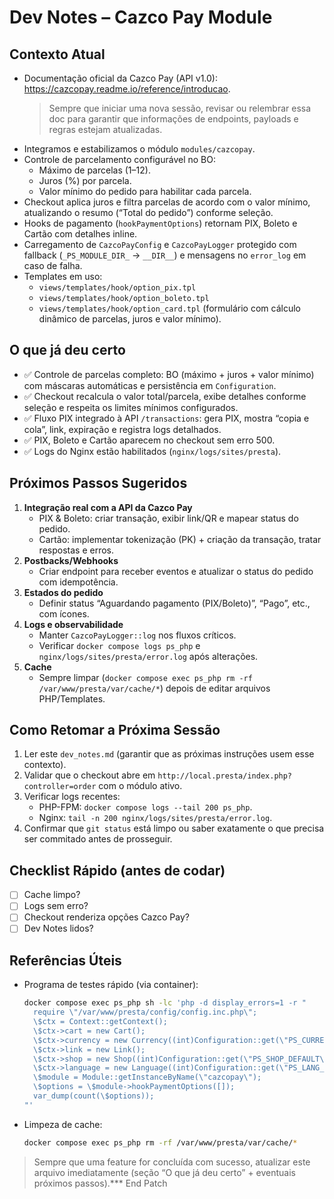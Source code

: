 # Dev Notes – Cazco Pay Module

## Contexto Atual
- Documentação oficial da Cazco Pay (API v1.0): <https://cazcopay.readme.io/reference/introducao>.  
  > Sempre que iniciar uma nova sessão, revisar ou relembrar essa doc para garantir que informações de endpoints, payloads e regras estejam atualizadas.
- Integramos e estabilizamos o módulo `modules/cazcopay`.
- Controle de parcelamento configurável no BO:
  - Máximo de parcelas (1–12).
  - Juros (%) por parcela.
  - Valor mínimo do pedido para habilitar cada parcela.
- Checkout aplica juros e filtra parcelas de acordo com o valor mínimo, atualizando o resumo (“Total do pedido”) conforme seleção.
- Hooks de pagamento (`hookPaymentOptions`) retornam PIX, Boleto e Cartão com detalhes inline.
- Carregamento de `CazcoPayConfig` e `CazcoPayLogger` protegido com fallback (`_PS_MODULE_DIR_` → `__DIR__`) e mensagens no `error_log` em caso de falha.
- Templates em uso:  
  - `views/templates/hook/option_pix.tpl`  
  - `views/templates/hook/option_boleto.tpl`  
  - `views/templates/hook/option_card.tpl` (formulário com cálculo dinâmico de parcelas, juros e valor mínimo).

## O que já deu certo
- ✅ Controle de parcelas completo: BO (máximo + juros + valor mínimo) com máscaras automáticas e persistência em `Configuration`.
- ✅ Checkout recalcula o valor total/parcela, exibe detalhes conforme seleção e respeita os limites mínimos configurados.
- ✅ Fluxo PIX integrado à API `/transactions`: gera PIX, mostra “copia e cola”, link, expiração e registra logs detalhados.
- ✅ PIX, Boleto e Cartão aparecem no checkout sem erro 500.
- ✅ Logs do Nginx estão habilitados (`nginx/logs/sites/presta`).

## Próximos Passos Sugeridos
1. **Integração real com a API da Cazco Pay**  
   - PIX & Boleto: criar transação, exibir link/QR e mapear status do pedido.  
   - Cartão: implementar tokenização (PK) + criação da transação, tratar respostas e erros.
2. **Postbacks/Webhooks**  
   - Criar endpoint para receber eventos e atualizar o status do pedido com idempotência.
3. **Estados do pedido**  
   - Definir status “Aguardando pagamento (PIX/Boleto)”, “Pago”, etc., com ícones.
4. **Logs e observabilidade**  
   - Manter `CazcoPayLogger::log` nos fluxos críticos.  
   - Verificar `docker compose logs ps_php` e `nginx/logs/sites/presta/error.log` após alterações.
5. **Cache**  
   - Sempre limpar (`docker compose exec ps_php rm -rf /var/www/presta/var/cache/*`) depois de editar arquivos PHP/Templates.

## Como Retomar a Próxima Sessão
1. Ler este `dev_notes.md` (garantir que as próximas instruções usem esse contexto).
2. Validar que o checkout abre em `http://local.presta/index.php?controller=order` com o módulo ativo.
3. Verificar logs recentes:
   - PHP-FPM: `docker compose logs --tail 200 ps_php`.
   - Nginx: `tail -n 200 nginx/logs/sites/presta/error.log`.
4. Confirmar que `git status` está limpo ou saber exatamente o que precisa ser commitado antes de prosseguir.

## Checklist Rápido (antes de codar)
- [ ] Cache limpo?  
- [ ] Logs sem erro?  
- [ ] Checkout renderiza opções Cazco Pay?  
- [ ] Dev Notes lidos?  

## Referências Úteis
- Programa de testes rápido (via container):
  ```bash
  docker compose exec ps_php sh -lc 'php -d display_errors=1 -r "
    require \"/var/www/presta/config/config.inc.php\";
    \$ctx = Context::getContext();
    \$ctx->cart = new Cart();
    \$ctx->currency = new Currency((int)Configuration::get(\"PS_CURRENCY_DEFAULT\"));
    \$ctx->link = new Link();
    \$ctx->shop = new Shop((int)Configuration::get(\"PS_SHOP_DEFAULT\"));
    \$ctx->language = new Language((int)Configuration::get(\"PS_LANG_DEFAULT\"));
    \$module = Module::getInstanceByName(\"cazcopay\");
    \$options = \$module->hookPaymentOptions([]);
    var_dump(count(\$options));
  "'
  ```
- Limpeza de cache:
  ```bash
  docker compose exec ps_php rm -rf /var/www/presta/var/cache/*
  ```

> Sempre que uma feature for concluída com sucesso, atualizar este arquivo imediatamente (seção “O que já deu certo” + eventuais próximos passos).*** End Patch
